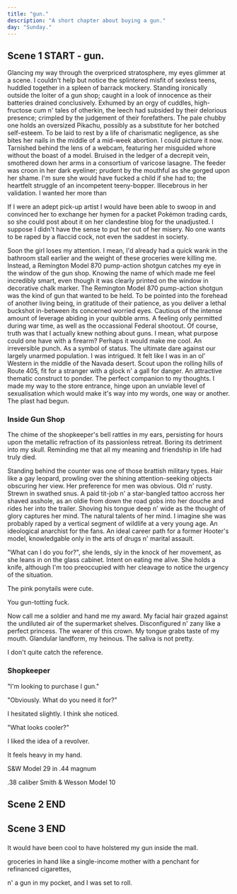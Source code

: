 ```yaml
---
title: "gun."
description: "A short chapter about buying a gun."
day: "Sunday."
---
```


## Scene 1 START - gun.

<!--
### Wallet Monologue.

You stare at your wallet. Your wallet stares back. There's flashes of money but it's terribly lack. So you give it your lust. A sign for your love. An abundance of lithe and a home in your crust. For the loyalty of heart. For your new best friend. For a shuckle of mildew. In a chive of pretend. Yet your offering is paltry. Without charm. Without pride. As it lingers for a cure. A kick in its stride. So you worship these notes. The validation of their crisp. Upon a smooth lilac surface. Your suffer for a kiss. As you embrace its harsh judgement. Striking pickle n' fear. So as to be a better person. The one you call dear. It creeds. You blare. Our ceremony in dissociation. Amongst a decoration of colour and quantifiable misassociation. Fickle n' gold. The mystique of a millionaire. At a fraction of the lie, so your reality must bear. So now in your wallet. You notice nothing but jewel. Your wallet is lordship. The priest of your cruel. Tickle me lucky. Tickle me vain. The disdain of your linger. The savage of your pain. Curiously plith. Pity in its crumb. A venture of foam upon a lilith of numb. Your heart is devoid of culture.

### Describe Tampons / Milo

The weekly shop. Danger's Harper Quinn. I walk past a packet of tampons. The beauty aisle. A menstrual sensation enthralled in the candid exasperation of a desperate lowlife. Murky is its sign of affection. Remnant of nostalgia's golden trickle upon which dazzles a premium-grade dust, reminding you of just how clutch you truly are. I'd chew one of em' right now if they didn't remind me so much of Milo. Her erratic touch. The boiled ingenuity of a misanthropic mind, now washed against the afflictive sleaze of a mindless triviality. I suppose I wanted to hold her. Embrace her. Call her nice things. Perhaps more than she herself wanted to be held or spoken to. In an ode to my own quixotic desires, now working against me in a defective ward of malevolent circumstance. Hospitalised. Inanity. Desecrate upon the basis of our one true love, as if to lock her away inside a blighted cage of impractical pursuits. Never to be realised again in this demolition of modernity. Stupid sop.

I think I should get chips. Should I get chips? I mean, have chips ever done me any harm? At least as far as I'm aware, chips have been a fantastic contribution towards National GDP. Well, except for fat people. And I mean, who wants to fuck a fat person? At least in buying this packet of chips, what I'm effectively doing is denying some huffer out there the opportunity to partake in the culnary equivalent of S&M. "Allow me to assist, fat whore." As I push aside some walking tub of lard who's become manic at the thought of using my precious potato as a fleshlight. Aaaaaaand, I no longer felt like eating chips anymore. Silly me.

I walk past a young couple. They seem happy. Healthy. Despair. Trapped in their own infalliable unreason. I respond to their success by plunging my hand into a bubbling vat of corrugated sherbet, drowning my sorrows in the creamy goodness of a pasturised opulence. Buttery grim. I trip on a shoelace. The ice cream tips n' slews down the exterior of my hand, matching the sultry temperature of my unearned scrutiny. Snapshot at the hip. I feel sick already. Svelte in the ambush of their jovial laughter. Deterred by all aspects of living. Satin. Maybe it was the feeling of co-existence itself, gluing to your flick in a capillary of munted clot. Slunk. That apparition of gurn n' chunk, skating down the crease in a rollin' cylinder of tempered tallow. Aurelia. Yet who was I? How did I fit into this scene, and who would be my other half? Perhaps I would have a shot at that young desirable stewardess standing over there by the toilet paper aisle, as we discussed which brand of towelette she prefered to succumb to the confectionery of her squirt. Consequently leading her to naughtily bite her finger in a playful sway, suggesting much more than would be reasonable in a mere supermarket jive. Perhaps I was simply destined to remained pauper in this perversion of public space, to be moistened by a senior with the clorox of a dishrag. I continued to stew in my unending jealousy, alternating between pudding and sadness. Lost in this moment amongst time. Harrowing for something cheaper.

I grasp at a cup of two-minute noodles from the international aisle, wishing instead that it was a mentally unstable girlfriend. Bulimic in her twine of shattered bulsa wood, forgiving in the pneumonia rotting her lungs. Although I suppose noodles offered a similar comfort to women, twiddle n' warmth in their long deciduous strands, as they curl around your tongue in a yellow melt of fine-grained perfection. Supple in its muddy kiss along the scent of one's throat, like a tender lover's liaison in the grand hotel of a five-star luxury suite. Then I thought of Milo. The curse of my inconsummate. The cure to my dread. Inanimate in its writhe shapelessness, as her absence beseeches my body to sink further into its interior. Alveolated for all its worth. Both petrified, yet ambivalent. To be reimagined in a waucht quaff of satanic fear, hurtling down the cavity of your neck with the hinderance of its revere. Stark in its astraphobia. Seltzer fantastisch. I assured myself that everything was okay. Perhaps Milo would appear from behind the vast refrigeration of milk to deliver me my care, with a smile thrown in for good measure. Of course, she simply never appeared. But thank god the apple pie was on special, because it now meant I had an excuse to eat the week-old cream in the fridge. Crisis averted.

### Describe the store

"Maintain minimal function," flashes the menacing teleprompter inside my head. HA. What a fool. Although peppy in my remark, it was evident I hadn't entirely lost my sarcasm; an American staple akin to pouring ketchup upon an impromptu bed of al dente mac n' cheese. The stomach churns. And yet, an anomaly appears from the corner of my eye. The discarded esthetic of a invalid coffee cup, presumably abandoned by a teenage mother on the prowl for some 50 cent diapers. How lovely. The sin is clear. Utterly ignoring my intuition for ordinal waste, I lunge towards the grunge. I geese. The cup is still warm. It soothes. I place my lips around the remaining smudge of lipstick left on the edge of its crumpled lid, pretending as if it were the dissolute of her scandalous mouth, pressed passionately against the wrong of my nose in a fantasy of unscrupulous romance. A bedlum of precum emerges from my pants. It soaks. I feel dirty. Alone. I want to cry. But I'm already surrounded by sadness. I scuttle.

Ultimately, it felt as if it wouldn't have made much of a difference if I'd simply perished. Right here. Right now. In amongst the fresh produce of leeks n' limes jeering at the jazz in my soul. Encouraging my trample upon a stampede of ripened avocados eager to steal, rape n' pleasure, as I conveniently fade away into the ashes of these inexpensive shoes. Screaming in a sandy lethargy. Despondent. I needed to concentrate. Pronto. The teleprompter flashes again. "Oh, shut up," I shout into the cavity of an empty shelf. Crap. An older lady throws me an odd look before returning to her shopping trolley. Confused. I'd been caught. It was time to edge. Bounty. With a firm grip on my narcissistic plea, I curb. Swallow. My salivia beats begrudgingly against the clap of my jaw, initiating a subtle plantain for southern violence. I stomp my way through each aisle, fighting the presence of my thoughts in a chasm of pre-harvested fear. Conveniently left in the capable hands of consumerist advertising, as it guides me towards mother's ideal arbitration of nutritional affairs. The cramp is real. My fate is proceed.

Although I wasn't exactly sure why I came to the supermarket in the first place, it was neither the time nor place to be asking such gruel. All I knew was that I was king and that this was my jungle, ready to be ravaged in the disinterest of my assay. My foot takes one step into what seems like a vernacular of aluminum n' toast. Impaired upon an illusion of sheen ghostliness, parity to the loneliness of these infirmary white aisles and their gloss duclaire. As they radiate an unrelenting eleutheromania into the cornea of my eye, incinerating bacteria in amongst a cardboard city of blue n' neckwear. Drifting in amongst the discount stickers of countless ration, begging artfully for your glee n' boutique. The cautious is fair. The aisle is plenty.

I delegate my hand towards a canister of bastard coffee, placing its sublime tin into the temptation of my basket. Suffering under the ever-growing tenderness of my payload, as it weighs me down under its irresistable hunch of mud n' horse breath. Tilting my stitch; lessened by the volume of its straw. Spilling time over into the gawp of my dietary pittance. Poultry. Meat. I needed meat. Hardy beans upon a five-course stallion of spalled nails. I wanted to be a real man with a real pair, like a hunk o' skunk gone gnawin' through a steady chain of solid proteins; brash with a side o' neurasthenic glue to hold the fucker down. Squirm. We cherish. We square. I yank my basket forward in a jocular struggle of immense proportion, as the leaning shadow of a roasted chicken confronts me. Grabbing me by the throat in an impetuous deathmatch to the end. Cutting my wiring with the rhapsody of a sex offender. Daring me to breathe under an aromatic disparity of citrus n' marmalade preserve, slashing one's senses into a molten reduction of Orthodox Jew. Insinuous Gulag. Creamy pasta slag. The chef has declared himself bankrupt thus concaving my mouth into an uncommunicative liquidation of tarty flare. Wham! Bam! Fuck you, Ma'am!

Tins of reconstituted tallow invite my arteries into a underground debutante gall of grease n' vulgarity. Clog me, baby. Hold me n' fuck me into a co-op of shame. Privy me into a tomato mash of insatiable rage, homoerotic in its besotted miscare. Crunch. Crunch. Cunrhc. Forget the greens. The antioxidonts n' pick up a bunch o' yellows n' chow n' gloat it down sideways. You fuckin' mutt. The gook chokes. Another beautiful entry into the fountains of fraught being mottled by your larynx, purchased n' prepared with these tasteful hands of candour. Siphoning themselves through a network of heartaches even ol' Uncle John couldn't have known how to SCARE. Tatter tots were fair game, and although I was unsure as to how I was going to haul several dozen boxes back to my front door, I at least made the effort to upgrade my trusty hand carrier to a fully-fledged shopping cart. Mission accomplished, cunt.

### Describe the checkout

I proceed to the checkout. A greasy teenager in tight jeans greets me. Her camel toe snarls back; grouched in a perinephritis of bad brie. Masticating under the pressure of an abusive father. Ulcerating in the moistened shrill of a pubescent displeasure. Taste like an acetone baby. My mouth dries like a Turkish prune. Her gunt glistens. Reflecting back upon the lacerated stripes of her purple arms. She's spaced-out like a fuckin' smurf. I certainly wouldn't have fucked her mother, that I was sure of. I didn't want my foreskin to malt. Disgust. I swallow the rescinded lump of corn in the back of my throat, allowing it to metabolise within the depths of my spine. It quenches an undying thirst. I observe. Her pudgy unkept body was like gazing into a disfigured projector. Dysfunctional in its lens. With lips the size of banana trees. Hair as mulled and as thin as a deceased whore on the cusp of payday. Clothed in the stench of dried cum, and not the cute kind you find on young children. She needed to be rinsed.

I grab an item from my shopping cart and I place it onto the conveyor belt below. A feminist's nightmare. She passes me a dry look. Contempt on a stick. Nice one, honey. Scarcely suffused in her passable outfit, she wanes at each approaching item, barely lifting her arms to greet the care of menial necessity driving her mind into the ground. Nutrition which she wanted nothing more than to smother her thick face with in residual n' call it a day. For a moment she stops and stands there, caught in a mind of cardboard. As she dreams of throat-fucking a freshly-cut cantalope straight from the hands of a rough industrialist. Nice n' dykie. Her camel toe loosens and soon, larges pieces of gunk fall out of her vagina and onto the floor below. What a glorious day to be alive in this half-wit dismay of redundant therapy. I make sure she doesn't crush the two-minute noodles with her gargantuan lesbian paws. I simply wouldn't allow it.

In noodles we trust.

## Scene 1 END

####

## Scene 2 START

### Describe Mall.

Bright lights n' dazzlin' permutations. I was neither here, nor there; lost inside the slipstream of a fernlike observation. Slurpin' what appeared to be a 30 cent cup o' Calder Joe's. The inferior granulose of a flocculent bean, flung callous against the cold chill of a resplendent respirator. Grindin'. Scramblin'. Tweakin' be thy grains. I could almost feel the numb of the coffee in the back of my tongue, like a cancer waitin' to happen in the tars of Muldoon. Crickety croak. My neck picks up. A regatta. Behind me. My silhouette follows. Captured in amongst my thoughts, a forgotten memory appears. Ah, ha! I place my hand in my left pocket, searching for a joint I rolled earlier in the noon. It was like tryin' a find a needle in a gaystack. The homophobia really ROCKS it, ya know. I mean, maybe I'd receive one of them free NASCAR-inspired blow-jobs if I continued to pursue the intolerance. Gee. You know. You can really taste the wet in this cup. Golly. Where was Muldoon? Oh. Cunt. Fuck off Calder Joe. I'm sick of your disorganised sediment. The cup hits the bin, drizzling its fuck all over the floor. Gee. Sounds like a mall problem to me, as I scutter away in permanence. Fleet from the scene.

I hate the bean, and the bean hates me. Distract me, rabbit. A child runs towards his mother, exasperating his lungs to the repetitive tune of a radio jingle. Narcissistic cunt. Full of useless joy n' serene pronouncement. I despise. Taking a bite into his Jackie Bar, the young wizard looks directly into my eyes. Coy with shyness. The tension rises. I'd snap off his frail legs if I were man enough; using em' as chopsticks to parade out the fuckin' revolution until the reds rolled home. But he seemed nice enough. Kind. Fuck it, I'm going in. Watch out, folks. This crummy Asian valet has a degree, and he's not afraid to use it. The child is promptly brisked away by his concerning mother. Well, I suppose there was always next time. The mind lingers. I stare down into the spangle of my shoes, now covered in the laceless folly of a literary binge. There's leather to describe, as well as provisions of dirt to exacerbate n' pilfer. An easy target for grades four to five. The distract is strong. Clueless. I can feel it wriggle inside my heart, beating to the unhinge of my rapidly evolving thoughts. The eyes turn red. The pester of the occult. My heart beats louder. Textile in its expeditious fear. Shriek! Then in a sudden jolt of awareness, my head finds itself abrupt towards the ceiling of the grand auditorium. Overwhelmed by the vestige of its frightening embolden; the applaud of it's Proud Capitalism™. I had seized.

Digital screens the size of modern buildings, flashing blindly before your very eyes. Embalmed in an ever-burgeoning exhibit of sex n' violence, simulcast direct into the indifference of your blind. Gaffe with the unobstructed fluid of a carcinogenic augmentation, metastatic in its pornographic artifice of myopic intoxication. Transmitting pharisaic throughout the misshapen wires of your coiled skin; impeding your obstruction without even a rally of consequence. The red herring of thy swindle-inspired operation. Coup in its gold-plated Jewish morgues, littered throughout the premise in a Bar mitzvah of misdeed n' malice. The mall truly was a man-made pleasure to be thrust at all times, as it chips away at your soul for the meagre price of admission. Even your arm is to be negociated for a fair thrice; sliced vertically for all to enjoy. Plaid in its ravish tendrils, sloppin' corduous across a smorgasboard of cash spendin' for the whole family to employ. Need a fuckin' vacation? Well, our next available DILF will try his best to allure, as he scrapes the semen from his gaping asshole in an attempt to make you look swill. Tea shops. Sex shops. Chop shops. A repository for all kinds of goods, designed to infiltrate n' round amongst a loamy scrunge of monetary shangle. In the lies we preach. "2nd floor, and to your right." It was like a case of ostentatiousness intercourse without even the exchange of names. Thank god for used condoms. Her cunt would be suffice.

### A Gun shop.
-->

Glancing my way through the overpriced stratosphere, my eyes glimmer at a scene. I couldn't help but notice the splintered misfit of sexless teens, huddled together in a spleen of barrack mockery. Standing ironically outside the loiter of a gun shop; caught in a look of innocence as their batteries drained conclusively. Exhumed by an orgy of cuddles, high-fructose cum n' tales of otherkin, the leech had subsided by their delorious presence; crimpled by the judgement of their forefathers. The pale chubby one holds an oversized Pikachu, possibly as a substitute for her botched self-esteem. To be laid to rest by a life of charismatic negligence, as she bites her nails in the middle of a mid-week abortion. I could picture it now. Tarnished behind the lens of a webcam, featuring her misguided whore without the boast of a model. Bruised in the ledger of a decrepit vein, smothered down her arms in a consortium of varicose lasagne. The feeder was croon in her dark eyeliner; prudent by the mouthful as she gorged upon her shame. I'm sure she would have fucked a child if she had to; the heartfelt struggle of an incompetent teeny-bopper. Illecebrous in her validation. I wanted her more than

If I were an adept pick-up artist I would have been able to swoop in and convinced her to exchange her hymen for a packet Pokémon trading cards, so she could post about it on her clandestine blog for the unadjusted. I suppose I didn't have the sense to put her out of her misery. No one wants to be raped by a flaccid cock, not even the saddest in society.

Soon the girl loses my attention. I mean, I'd already had a quick wank in the bathroom stall earlier and the weight of these groceries were killing me. Instead, a Remington Model 870 pump-action shotgun catches my eye in the window of the gun shop. Knowing the name of which made me feel incredibly smart, even though it was clearly printed on the window in decorative chalk marker. The Remington Model 870 pump-action shotgun was the kind of gun that wanted to be held. To be pointed into the forehead of another living being, in gratitude of their patience, as you deliver a lethal buckshot in-between its concerned worried eyes. Cautious of the intense amount of leverage abiding in your quibble arms. A feeling only permitted during war time, as well as the occassional Federal shootout. Of course, truth was that I actually knew nothing about guns. I mean, what purpose could one have with a firearm? Perhaps it would make me cool. An irreversible punch. As a symbol of status. The ultimate dare against our largely unarmed population. I was intrigued. It felt like I was in an ol' Western in the middle of the Navada desert. Scout upon the rolling hills of Route 405, fit for a stranger with a glock n' a gall for danger. An attractive thematic construct to ponder. The perfect companion to my thoughts. I made my way to the store entrance, hinge upon an unviable level of sexualisation which would make it's way into my words, one way or another. The plast had begun.

### Inside Gun Shop

The chime of the shopkeeper's bell rattles in my ears, persisting for hours upon the metallic refraction of its passionless retreat. Boring its detriment into my skull. Reminding me that all my meaning and friendship in life had truly died.

Standing behind the counter was one of those brattish military types. Hair like a gay leopard, prowling over the shining attention-seeking objects obscuring her view. Her preference for men was obvious. Old n' rusty. Strewn in swathed snus. A paid tit-job n' a star-bangled tattoo accross her shaved asshole, as an oldie from down the road gobs into her douche and rides her into the trailer. Shoving his tongue deep n' wide as the thought of glory captures her mind. The natural talents of her mind. I imagine she was probably raped by a vertical segment of wildlife at a very young age. An ideological anarchist for the fans. An ideal career path for a former Hooter's model, knowledgable only in the arts of drugs n' marital assault.

"What can I do you for?", she lends, sly in the knock of her movement, as she leans in on the glass cabinet. Intent on eating me alive. She holds a knife, although I'm too preoccupied with her cleavage to notice the urgency of the situation.


The pink ponytails were cute.


You gun-totting fuck.


Now call me a soldier and hand me my award. My facial hair grazed against the undiluted air of the supermarket shelves. Disconfigured n' zany like a perfect princess. The wearer of this crown. My tongue grabs taste of my mouth. Glandular landform, my heinous. The saliva is not pretty.


I don't quite catch the reference.


### Shopkeeper


"I'm looking to purchase I gun."

"Obviously. What do you need it for?"

I hesitated slightly. I think she noticed.

"What looks cooler?"

I liked the idea of a revolver.

It feels heavy in my hand.

S&W Model 29 in .44 magnum

.38 caliber Smith & Wesson Model 10

## Scene 2 END

####

## Scene 3 END

###

It would have been cool to have holstered my gun inside the mall.



 groceries in hand like a single-income mother with a penchant for refinanced cigarettes,

 n' a gun in my pocket, and I was set to roll.